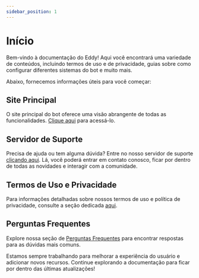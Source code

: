```yaml
---
sidebar_position: 1
---
```


# Início
Bem-vindo à documentação do Eddy! Aqui você encontrará uma variedade de conteúdos, incluindo termos de uso e de privacidade, guias sobre como configurar diferentes sistemas do bot e muito mais.

Abaixo, fornecemos informações úteis para você começar:

## Site Principal
O site principal do bot oferece uma visão abrangente de todas as funcionalidades. [Clique aqui](https://eddybot.netlify.app) para acessá-lo.

## Servidor de Suporte
Precisa de ajuda ou tem alguma dúvida? Entre no nosso servidor de suporte [clicando aqui](https://discord.com/invite/NkSp2zun4P). Lá, você poderá entrar em contato conosco, ficar por dentro de todas as novidades e interagir com a comunidade.

## Termos de Uso e Privacidade
Para informações detalhadas sobre nossos termos de uso e política de privacidade, consulte a seção dedicada [aqui](/docs//termos-de-uso).


## Perguntas Frequentes
Explore nossa seção de [Perguntas Frequentes](/docs/faq) para encontrar respostas para as dúvidas mais comuns.

Estamos sempre trabalhando para melhorar a experiência do usuário e adicionar novos recursos. Continue explorando a documentação para ficar por dentro das últimas atualizações!
